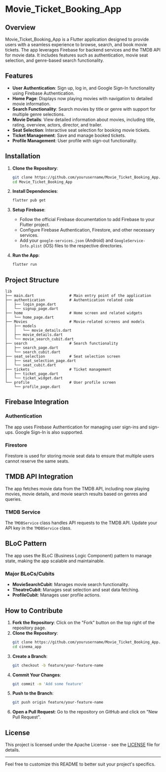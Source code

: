 # Movie_Ticket_Booking_App

## Overview

Movie_Ticket_Booking_App is a Flutter application designed to provide users with a seamless experience to browse, search, and book movie tickets. The app leverages Firebase for backend services and the TMDB API for movie data. It includes features such as authentication, movie seat selection, and genre-based search functionality.

## Features

- **User Authentication**: Sign up, log in, and Google Sign-In functionality using Firebase Authentication.
- **Home Page**: Displays now playing movies with navigation to detailed movie information.
- **Search Functionality**: Search movies by title or genre with support for multiple genre selections.
- **Movie Details**: View detailed information about movies, including title, rating, overview, actors, director, and trailer.
- **Seat Selection**: Interactive seat selection for booking movie tickets.
- **Ticket Management**: Save and manage booked tickets.
- **Profile Management**: User profile with sign-out functionality.

## Installation

1. **Clone the Repository**:
   ```bash
   git clone https://github.com/yourusername/Movie_Ticket_Booking_App.git
   cd Movie_Ticket_Booking_App
   ```

2. **Install Dependencies**:
   ```bash
   flutter pub get
   ```

3. **Setup Firebase**:
   - Follow the official Firebase documentation to add Firebase to your Flutter project.
   - Configure Firebase Authentication, Firestore, and other necessary services.
   - Add your `google-services.json` (Android) and `GoogleService-Info.plist` (iOS) files to the respective directories.

4. **Run the App**:
   ```bash
   flutter run
   ```

## Project Structure

```plaintext
lib
├── main.dart                # Main entry point of the application
├── authentication           # Authentication related code
│   ├── login_page.dart
│   └── signup_page.dart
├── home                     # Home screen and related widgets
│   └── home_page.dart
├── Movies                   # Movie-related screens and models
│   ├── models
│   │   └── movie_details.dart
│   ├── movie_details.dart
│   └── movie_search_cubit.dart
├── search                   # Search functionality
│   ├── search_page.dart
│   └── search_cubit.dart
├── seat_selection           # Seat selection screen
│   ├── seat_selection_page.dart
│   └── seat_cubit.dart
├── tickets                  # Ticket management
│   ├── ticket_page.dart
│   └── ticket_widget.dart
└── profile                  # User profile screen
    └── profile_page.dart
```

## Firebase Integration

### Authentication

The app uses Firebase Authentication for managing user sign-ins and sign-ups. Google Sign-In is also supported.

### Firestore

Firestore is used for storing movie seat data to ensure that multiple users cannot reserve the same seats.

## TMDB API Integration

The app fetches movie data from the TMDB API, including now playing movies, movie details, and movie search results based on genres and queries.

### TMDB Service

The `TMDBService` class handles API requests to the TMDB API. Update your API key in the `TMDBService` class.

## BLoC Pattern

The app uses the BLoC (Business Logic Component) pattern to manage state, making the app scalable and maintainable.

### Major BLoCs/Cubits

- **MovieSearchCubit**: Manages movie search functionality.
- **TheatreCubit**: Manages seat selection and seat data fetching.
- **ProfileCubit**: Manages user profile actions.

## How to Contribute

1. **Fork the Repository**: Click on the "Fork" button on the top right of the repository page.
2. **Clone the Repository**: 
   ```bash
   git clone https://github.com/yourusername/Movie_Ticket_Booking_App.git
   cd cinema_app
   ```
3. **Create a Branch**: 
   ```bash
   git checkout -b feature/your-feature-name
   ```
4. **Commit Your Changes**: 
   ```bash
   git commit -m 'Add some feature'
   ```
5. **Push to the Branch**: 
   ```bash
   git push origin feature/your-feature-name
   ```
6. **Open a Pull Request**: Go to the repository on GitHub and click on "New Pull Request".

## License

This project is licensed under the Apache License - see the [LICENSE](LICENSE) file for details.

---

Feel free to customize this README to better suit your project's specifics.

